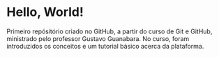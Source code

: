 # Hello, World!
Primeiro repósitório criado no GitHub, a partir do curso de Git e GitHub, ministrado pelo professor Gustavo Guanabara.
No curso, foram introduzidos os conceitos e um tutorial básico acerca da plataforma.
